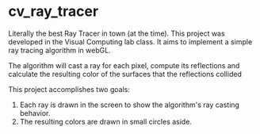 # cv_ray_tracer
Literally the best Ray Tracer in town (at the time).
This project was developed in the Visual Computing lab class. It aims to implement a simple ray tracing algorithm in webGL. 

The algorithm will cast a ray for each pixel, compute its reflections and calculate the resulting color of the surfaces that the reflections collided

This project accomplishes two goals:

1. Each ray is drawn in the screen to show the algorithm's ray casting behavior.
2. The resulting colors are drawn in small circles aside.
